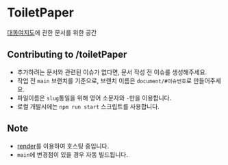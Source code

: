 # ToiletPaper

[대똥여지도](https://github.com/venturegwangya/toiletMap)에 관한 문서를 위한 공간

## Contributing to /toiletPaper

- 추가하려는 문서와 관련된 이슈가 없다면, 문서 작성 전 이슈를 생성해주세요.
- 작업 전 `main` 브랜치를 기준으로, 브랜치 이름은 `document/#이슈번호`로 만들어주세요.
- 파일이름은 `slug`통일을 위해 영어 소문자와 `-`만을 이용합니다.
- 로컬 개발시에는 `npm run start` 스크립트를 사용합니다.

## Note

- [render](https://render.com/)를 이용하여 호스팅 중입니다.
- `main`에 변경점이 있을 경우 자동 빌드됩니다.
